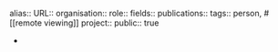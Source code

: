 alias::
URL::
organisation::
role::
fields::
publications:: 
tags:: person, #[[remote viewing]] 
project::
public:: true

-